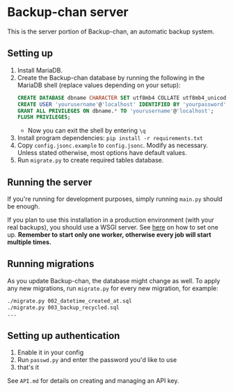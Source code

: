 # Backup-chan server

This is the server portion of Backup-chan, an automatic backup system.

## Setting up

1. Install MariaDB.
1. Create the Backup-chan database by running the following in the MariaDB shell (replace values depending on your setup):
    ```sql
    CREATE DATABASE dbname CHARACTER SET utf8mb4 COLLATE utf8mb4_unicode_ci;
    CREATE USER 'yourusername'@'localhost' IDENTIFIED BY 'yourpassword';
    GRANT ALL PRIVILEGES ON dbname.* TO 'yourusername'@'localhost';
    FLUSH PRIVILEGES;
    ```
    * Now you can exit the shell by entering `\q`
1. Install program dependencies: `pip install -r requirements.txt`
1. Copy `config.jsonc.example` to `config.jsonc`. Modify as necessary. Unless stated otherwise, most options have default values.
1. Run `migrate.py` to create required tables database.

## Running the server

If you're running for development purposes, simply running `main.py` should be enough.

If you plan to use this installation in a production environment (with your real backups), you should use a WSGI server. See
[here](https://flask.palletsprojects.com/en/stable/deploying/) on how to set one up. **Remember to start only one worker,
otherwise every job will start multiple times.**

## Running migrations

As you update Backup-chan, the database might change as well. To apply any new migrations, run `migrate.py`
for every new migration, for example:

```bash
./migrate.py 002_datetime_created_at.sql
./migrate.py 003_backup_recycled.sql
...
```

## Setting up authentication

1. Enable it in your config
1. Run `passwd.py` and enter the password you'd like to use
1. that's it

See `API.md` for details on creating and managing an API key.
